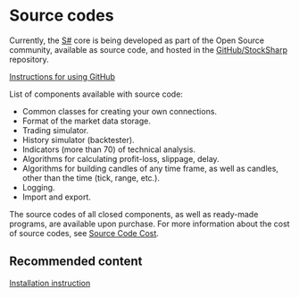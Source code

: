 # Source codes

Currently, the [S\#](StockSharpAbout.md) core is being developed as part of the Open Source community, available as source code, and hosted in the [GitHub\/StockSharp](https://github.com/StockSharp/StockSharp) repository. 

[Instructions for using GitHub](https://stocksharp.com/forum/4848/rukovodstvo-po-github/)

List of components available with source code:

- Common classes for creating your own connections.
- Format of the market data storage.
- Trading simulator.
- History simulator (backtester).
- Indicators (more than 70) of technical analysis.
- Algorithms for calculating profit\-loss, slippage, delay.
- Algorithms for building candles of any time frame, as well as candles, other than the time (tick, range, etc.).
- Logging.
- Import and export.

The source codes of all closed components, as well as ready\-made programs, are available upon purchase. For more information about the cost of source codes, see [Source Code Cost](https://stocksharp.ru/products/pricing/#sources). 

## Recommended content

[Installation instruction](StockSharpInstall.md)
